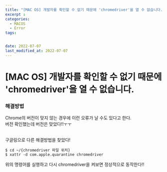 ```yaml
---
title: "[MAC OS] 개발자를 확인할 수 없기 때문에 'chromedriver'을 열 수 없습니다."
excerpt : 
categories:
  - MACOS
  - Error
tags:


date: 2022-07-07
last_modified_at: 2022-07-07
---
```


# [MAC OS] 개발자를 확인할 수 없기 때문에 'chromedriver'을 열 수 없습니다.

### 해결방법
Chrome의 버전이 맞지 않는 경우에 이런 오류가 날 수도 있다고 한다.<br/>
버전 확인했는데 버전은 맞았다!!ㅜㅜ<br/><br/>

구글링으로 다른 해결방법을 찾았다!
~~~
$ cd ~/{chromedriver 파일 위치}
$ xattr -d com.apple.quarantine chromedriver 
~~~

위의 명령어를 실행하고 다시 chromedriver을 켜보면 정상적으로 동작한다!!
